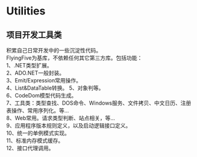 # Utilities
<h2>项目开发工具类</h2>
积累自己日常开发中的一些沉淀性代码。<br />
FlyingFive为基库，不依赖任何其它第三方库。包括功能：<br />
	1、.NET类型扩展。 <br />
	2、ADO.NET一般封装。 <br />
	3、Emit/Expression常用操作。 <br />
	4、List&DataTable转换。
	5、对象判等。 <br />
	6、CodeDom模型代码生成。 <br />
	7、工具类：类型查找、DOS命令、Windows服务、文件拷贝、中文日历、注册表操作、常用序列化。等... <br />
	8、Web常用。请求类型判断、站点相关，等... <br />
	9、应用程序版本规则定义，以及启动逻辑接口定义。 <br />
	10、统一的单例模式实现。 <br />
	11、标准内存模式缓存。<br />
	12、接口代理调用。


